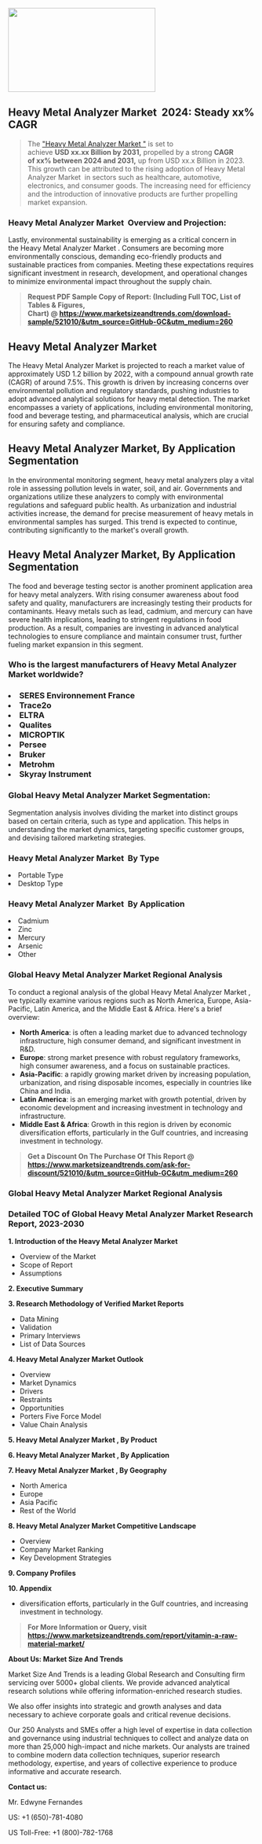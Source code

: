 <p><img class="alignnone size-medium wp-image-20088" src="https://ffe5etoiles.com/wp-content/uploads/2024/12/MST1-300x171.png" alt="" width="300" height="171" /></p><h2 id="ember46" class="ember-view reader-text-block__heading-2">Heavy Metal Analyzer Market &nbsp;2024: Steady&nbsp;xx% CAGR</h2><blockquote id="ember47" class="ember-view reader-text-block__blockquote">The&nbsp;<a class="app-aware-link " href="https://www.marketsizeandtrends.com/download-sample/521010/&utm_source=GitHub-GC&utm_medium=260" target="_blank" data-test-app-aware-link="">"Heavy Metal Analyzer Market "</a>&nbsp;is set to achieve&nbsp;<strong>USD&nbsp;xx.xx&nbsp;Billion by 2031,</strong>&nbsp;propelled by a strong&nbsp;<strong>CAGR of&nbsp;xx% between 2024 and 2031,</strong>&nbsp;up from USD xx.x Billion in 2023. This growth can be attributed to the rising adoption of&nbsp;Heavy Metal Analyzer Market &nbsp;in sectors such as healthcare, automotive, electronics, and consumer goods. The increasing need for efficiency and the introduction of innovative products are further propelling market expansion.</blockquote><h3 id="ember48" class="ember-view reader-text-block__heading-3">Heavy Metal Analyzer Market &nbsp;Overview and Projection:</h3><p id="ember49" class="ember-view reader-text-block__paragraph">Lastly, environmental sustainability is emerging as a critical concern in the&nbsp;Heavy Metal Analyzer Market . Consumers are becoming more environmentally conscious, demanding eco-friendly products and sustainable practices from companies. Meeting these expectations requires significant investment in research, development, and operational changes to minimize environmental impact throughout the supply chain.</p><blockquote id="ember50" class="ember-view reader-text-block__blockquote"><strong>Request PDF Sample Copy of Report: (Including Full TOC, List of Tables &amp; Figures, Chart)&nbsp;@&nbsp;<strong><a href="https://www.marketsizeandtrends.com/download-sample/521010/&utm_source=GitHub-GC&utm_medium=260" target="_blank">https://www.marketsizeandtrends.com/download-sample/521010/&utm_source=GitHub-GC&utm_medium=260</a></strong></strong></blockquote><h3 class=""> <h2>Heavy Metal Analyzer Market</h2><p>The Heavy Metal Analyzer Market is projected to reach a market value of approximately USD 1.2 billion by 2022, with a compound annual growth rate (CAGR) of around 7.5%. This growth is driven by increasing concerns over environmental pollution and regulatory standards, pushing industries to adopt advanced analytical solutions for heavy metal detection. The market encompasses a variety of applications, including environmental monitoring, food and beverage testing, and pharmaceutical analysis, which are crucial for ensuring safety and compliance.</p><h2>Heavy Metal Analyzer Market, By Application Segmentation</h2><p>In the environmental monitoring segment, heavy metal analyzers play a vital role in assessing pollution levels in water, soil, and air. Governments and organizations utilize these analyzers to comply with environmental regulations and safeguard public health. As urbanization and industrial activities increase, the demand for precise measurement of heavy metals in environmental samples has surged. This trend is expected to continue, contributing significantly to the market's overall growth.</p><h2>Heavy Metal Analyzer Market, By Application Segmentation</h2><p>The food and beverage testing sector is another prominent application area for heavy metal analyzers. With rising consumer awareness about food safety and quality, manufacturers are increasingly testing their products for contaminants. Heavy metals such as lead, cadmium, and mercury can have severe health implications, leading to stringent regulations in food production. As a result, companies are investing in advanced analytical technologies to ensure compliance and maintain consumer trust, further fueling market expansion in this segment.</p></h3><h3 id="" class="">Who is the largest manufacturers of&nbsp;Heavy Metal Analyzer Market worldwide?</h3><h3 class=""></Li><Li>SERES Environnement France</Li><Li> Trace2o</Li><Li> ELTRA</Li><Li> Qualites</Li><Li> MICROPTIK</Li><Li> Persee</Li><Li> Bruker</Li><Li> Metrohm</Li><Li> Skyray Instrument</h3><h3 id="ember53" class="ember-view reader-text-block__heading-3">Global&nbsp;Heavy Metal Analyzer Market Segmentation:</h3><p id="ember54" class="ember-view reader-text-block__paragraph">Segmentation analysis involves dividing the market into distinct groups based on certain criteria, such as type and application. This helps in understanding the market dynamics, targeting specific customer groups, and devising tailored marketing strategies.</p><h3 id="" class="">Heavy Metal Analyzer Market &nbsp;By Type</h3><p></Li><Li>Portable Type</Li><Li> Desktop Type</p><h3 id="" class="">Heavy Metal Analyzer Market &nbsp;By Application</h3><p class=""></Li><Li>Cadmium</Li><Li> Zinc</Li><Li> Mercury</Li><Li> Arsenic</Li><Li> Other</p><h3 id="ember62" class="ember-view reader-text-block__heading-3">Global Heavy Metal Analyzer Market Regional Analysis</h3><p id="ember63" class="ember-view reader-text-block__paragraph">To conduct a regional analysis of the global Heavy Metal Analyzer Market , we typically examine various regions such as North America, Europe, Asia-Pacific, Latin America, and the Middle East &amp; Africa. Here's a brief overview:</p><ul><li><strong>North America</strong>: is often a leading market due to advanced technology infrastructure, high consumer demand, and significant investment in R&amp;D.</li><li><strong>Europe</strong>: strong market presence with robust regulatory frameworks, high consumer awareness, and a focus on sustainable practices.</li><li><strong>Asia-Pacific</strong>: a rapidly growing market driven by increasing population, urbanization, and rising disposable incomes, especially in countries like China and India.</li><li><strong>Latin America</strong>: is an emerging market with growth potential, driven by economic development and increasing investment in technology and infrastructure.</li><li><strong>Middle East &amp; Africa</strong>: Growth in this region is driven by economic diversification efforts, particularly in the Gulf countries, and increasing investment in technology.</li></ul><blockquote id="ember61" class="ember-view reader-text-block__blockquote"><strong>Get a Discount On The Purchase Of This Report @ <strong><a href="https://html-cleaner.com/" target="">https://www.marketsizeandtrends.com/ask-for-discount/521010/&utm_source=GitHub-GC&utm_medium=260</a></strong></strong></blockquote><h3 id="ember62" class="ember-view reader-text-block__heading-3">Global Heavy Metal Analyzer Market Regional Analysis</h3><h3 id="" class="">Detailed TOC of Global Heavy Metal Analyzer Market Research Report, 2023-2030</h3><p id="" class=""><strong>1. Introduction of the Heavy Metal Analyzer Market </strong></p><ul><li>Overview of the Market</li><li>Scope of Report</li><li>Assumptions</li></ul><p id="" class=""><strong>2. Executive Summary</strong></p><p id="" class=""><strong>3. Research Methodology of Verified Market Reports</strong></p><ul><li>Data Mining</li><li>Validation</li><li>Primary Interviews</li><li>List of Data Sources</li></ul><p id="" class=""><strong>4. Heavy Metal Analyzer Market Outlook</strong></p><ul><li>Overview</li><li>Market Dynamics</li><li>Drivers</li><li>Restraints</li><li>Opportunities</li><li>Porters Five Force Model</li><li>Value Chain Analysis</li></ul><p id="" class=""><strong>5. Heavy Metal Analyzer Market , By Product</strong></p><p id="" class=""><strong>6. Heavy Metal Analyzer Market , By Application</strong></p><p id="" class=""><strong>7. Heavy Metal Analyzer Market , By Geography</strong></p><ul><li>North America</li><li>Europe</li><li>Asia Pacific</li><li>Rest of the World</li></ul><p id="" class=""><strong>8. Heavy Metal Analyzer Market Competitive Landscape</strong></p><ul><li>Overview</li><li>Company Market Ranking</li><li>Key Development Strategies</li></ul><p id="" class=""><strong>9. Company Profiles</strong></p><p id="" class=""><strong>10. Appendix</strong></p><ul><li>diversification efforts, particularly in the Gulf countries, and increasing investment in technology.</li></ul><blockquote id="ember65" class="ember-view reader-text-block__blockquote"><strong>For More Information or Query, visit <strong><strong><a href="https://html-cleaner.com/" target="">https://www.marketsizeandtrends.com/report/vitamin-a-raw-material-market/</a></strong></strong></strong></blockquote><p id="" class=""><strong>About Us: Market Size And Trends</strong></p><p id="" class="">Market Size And Trends is a leading Global Research and Consulting firm servicing over 5000+ global clients. We provide advanced analytical research solutions while offering information-enriched research studies.</p><p id="" class="">We also offer insights into strategic and growth analyses and data necessary to achieve corporate goals and critical revenue decisions.</p><p id="" class="">Our 250 Analysts and SMEs offer a high level of expertise in data collection and governance using industrial techniques to collect and analyze data on more than 25,000 high-impact and niche markets. Our analysts are trained to combine modern data collection techniques, superior research methodology, expertise, and years of collective experience to produce informative and accurate research.</p><p id="" class=""><strong>Contact us:</strong></p><p id="" class="">Mr. Edwyne Fernandes</p><p id="" class="">US: +1 (650)-781-4080</p><p id="" class="">US Toll-Free: +1 (800)-782-1768</p>
